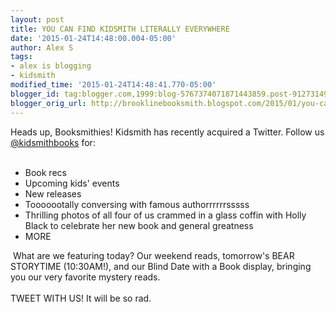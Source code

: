 ```yaml
---
layout: post
title: YOU CAN FIND KIDSMITH LITERALLY EVERYWHERE
date: '2015-01-24T14:48:00.004-05:00'
author: Alex S
tags:
- alex is blogging
- kidsmith
modified_time: '2015-01-24T14:48:41.770-05:00'
blogger_id: tag:blogger.com,1999:blog-5767374071871443859.post-9127314945144650399
blogger_orig_url: http://brooklinebooksmith.blogspot.com/2015/01/you-can-find-kidsmith-literally.html
---
```


Heads up, Booksmithies! Kidsmith has recently acquired a Twitter. Follow us <a href="https://twitter.com/kidsmithbooks">@kidsmithbooks</a> for:<br /><br /><ul><li>Book recs</li><li>Upcoming kids' events</li><li>New releases </li><li>Tooooootally conversing with famous authorrrrrrsssss</li><li>Thrilling photos of all four of us crammed in a glass coffin with Holly Black to celebrate her new book and general greatness</li><li>MORE</li></ul>&nbsp;What are we featuring today? Our weekend reads, tomorrow's BEAR STORYTIME (10:30AM!), and our Blind Date with a Book display, bringing you our very favorite mystery reads. <br /><br />TWEET WITH US! It will be so rad.